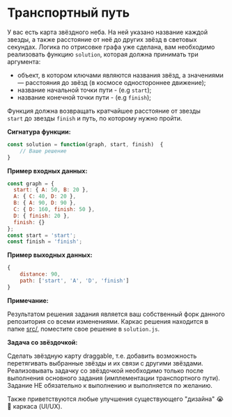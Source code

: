 # Транспортный путь

У вас есть карта звёздного неба. На ней указано название каждой звезды, а также расстояние от неё до других звёзд в световых секундах.
Логика по отрисовке графа уже сделана, вам необходимо реализовать функцию `solution`, которая должна принимать три аргумента:
- объект, в котором ключами являются названия звёзд, а значениями — расстояния до звёзд (в космосе одностороннее движение);
- название начальной точки пути - (e.g `start`);
- название конечной точки пути - (e.g `finish`);

Функция должна возвращать кратчайшее расстояние от звезды `start` до звезды `finish` и путь, по которому нужно пройти.

**Сигнатура функции:**
```js
const solution = function(graph, start, finish)  {
    // Ваше решение
}
```

**Пример входных данных:**

```js
const graph = {
  start: { A: 50, B: 20 },
  A: { C: 40, D: 20 },
  B: { A: 90, D: 90 },
  C: { D: 160, finish: 50 },
  D: { finish: 20 },
  finish: {}
};
const start = 'start';
const finish = 'finish';
```

**Пример выходных данных:**

```js
{
    distance: 90,
    path: ['start', 'A', 'D', 'finish']
}
```

**Примечание:**

Результатом решения задания является ваш собственный форк данного репозитория со всеми изменениями.
Каркас решения находится в папке [src/](https://github.com/target-ai/front-task-1/tree/master/src), поместите свое решение в `solution.js`.

**Задача со звёздочкой:**

Сделать звёздную карту draggable, т.е. добавить возможность перетягивать выбранные звёзды и их связи с другими звёздами.
Реализовывать задачку со звёздочкой необходимо только после выполнения основного задания (имплементации транспортного пути).
Задание НЕ обязательно к выполнению и выполняется по желанию.

Также приветствуются любые улучшения существующего "дизайна" 😭💩 каркаса (UI/UX).

